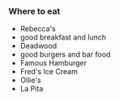 
### Where to eat

- Rebecca's
 - good breakfast and lunch
- Deadwood
 - good burgers and bar food
- Famous Hamburger
- Fred's Ice Cream
- Ollie's
- La Pita
